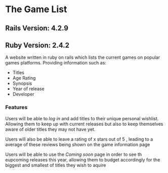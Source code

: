 # The Game List

## Rails Version: 4.2.9
## Ruby Version: 2.4.2


A website written in ruby on rails which lists the current games on popular games platforms.
Providing information such as:

* Titles
* Age Rating
* Synopsis
* Year of release
* Developer

### Features

Users will be able to *log in* and add titles to their unique personal wishlist.
Allowing them to keep up with current releases but also to keep themselves aware of older titles they may not have yet.

Users will also be able to leave a rating of x stars out of 5 , leading to a average of these reviews being shown on the game information page

Users will be able to use the *Coming soon* page in order to see th eupcoming releases this year, allowing them to budget accordingly for the biggest and smallest of titles they wish to aquire


